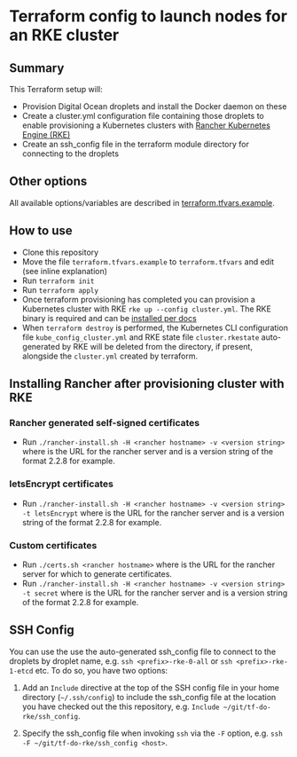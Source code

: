 # Terraform config to launch nodes for an RKE cluster

## Summary

This Terraform setup will:

- Provision Digital Ocean droplets and install the Docker daemon on these
- Create a cluster.yml configuration file containing those droplets to enable provisioning a Kubernetes clusters with [Rancher Kubernetes Engine (RKE)](https://rancher.com/docs/rke/latest/en/)
- Create an ssh_config file in the terraform module directory for connecting to the droplets

## Other options

All available options/variables are described in [terraform.tfvars.example](https://github.com/axeal/tf-do-rke/blob/master/terraform.tfvars.example).

## How to use

- Clone this repository
- Move the file `terraform.tfvars.example` to `terraform.tfvars` and edit (see inline explanation)
- Run `terraform init`
- Run `terraform apply`
- Once terraform provisioning has completed you can provision a Kubernetes cluster with RKE `rke up --config cluster.yml`. The RKE binary is required and can be [installed per docs](https://rancher.com/docs/rke/latest/en/installation/)
- When `terraform destroy` is performed, the Kubernetes CLI configuration file `kube_config_cluster.yml` and RKE state file `cluster.rkestate` auto-generated by RKE will be deleted from the directory, if present, alongside the `cluster.yml` created by terraform.

## Installing Rancher after provisioning cluster with RKE

### Rancher generated self-signed certificates

- Run `./rancher-install.sh -H <rancher hostname> -v <version string>` where <rancher hostname> is the URL for the rancher server and <version string> is a version string of the format 2.2.8 for example.

### letsEncrypt certificates

- Run `./rancher-install.sh -H <rancher hostname> -v <version string> -t letsEncrypt` where <rancher hostname> is the URL for the rancher server and <version string> is a version string of the format 2.2.8 for example.

### Custom certificates

- Run `./certs.sh <rancher hostname>` where <rancher hostname> is the URL for the rancher server for which to generate certificates.
- Run `./rancher-install.sh -H <rancher hostname> -v <version string> -t secret` where <rancher hostname> is the URL for the rancher server and <version string> is a version string of the format 2.2.8 for example.

## SSH Config

You can use the use the auto-generated ssh_config file to connect to the droplets by droplet name, e.g. `ssh <prefix>-rke-0-all` or `ssh <prefix>-rke-1-etcd` etc. To do so, you have two options:

1. Add an `Include` directive at the top of the SSH config file in your home directory (`~/.ssh/config`) to include the ssh_config file at the location you have checked out the this repository, e.g. `Include ~/git/tf-do-rke/ssh_config`.

2. Specify the ssh_config file when invoking `ssh` via the `-F` option, e.g. `ssh -F ~/git/tf-do-rke/ssh_config <host>`.
